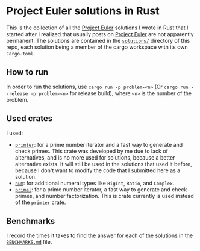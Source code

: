 # Project Euler solutions in Rust

This is the collection of all the [Project Euler] solutions I wrote in Rust that
I started after I realized that usually posts on [Project Euler] are not
apparently permanent. The solutions are contained in the [`solutions/`]
directory of this repo, each solution being a member of the cargo workspace with
its own `Cargo.toml`.

## How to run

In order to run the solutions, use `cargo run -p problem-<n>` (Or
`cargo run --release -p problem-<n>` for release build), where `<n>` is the
number of the problem.

## Used crates

I used:

* [`primter`]: for a prime number iterator and a fast way to generate and check
primes. This crate was developed by me due to lack of alternatives, and is no
more used for solutions, because a better alternative exists. It will still be
used in the solutions that used it before, because I don't want to modify the
code that I submitted here as a solution.
* [`num`]: for additional numeral types like `BigInt`, `Ratio`, and `Complex`.
* [`primal`]: for a prime number iterator, a fast way to generate and check
primes, and number factorization. This is crate currently is used instead of the
[`primter`] crate.

## Benchmarks

I record the times it takes to find the answer for each of the solutions in the
[`BENCHMARKS.md`] file.

[Project Euler]: https://projecteuler.net
[`solutions/`]: https://github.com/Daniikk1012/euler-rs/tree/master/solutions
[`primter`]: https://github.com/Daniikk1012/primter-rs
[`num`]: https://github.com/rust-num/num
[`primal`]: https://github.com/huonw/primal
[`BENCHMARKS.md`]: https://github.com/Daniikk1012/euler-rs/blob/master/BENCHMARKS.md
